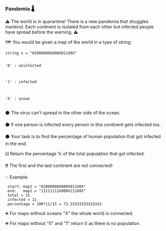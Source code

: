 ### Pandemia 🌡️ 

<div class="markdown prose max-w-none mb-8" id="description"><p>⚠️ The world is in quarantine! There is a new pandemia that struggles mankind. Each continent is isolated from each other but infected people have spread before the warning. ⚠️</p>
<p>🗺️ You would be given a map of the world in a type of string:</p>
<pre><code>string s = "01000000X000X011X0X"

'0' : uninfected

'1' : infected

'X' : ocean
</code></pre>
<p>⚫ The virus can't spread in the other side of the ocean.</p>
<p>⚫ If one person is infected every person in this continent gets infected too.</p>
<p>⚫ Your task is to find the percentage of human population that got infected in the end.</p>
<p>☑️ Return the percentage % of the total population that got infected.</p>
<p>❗❗ The first and the last continent are not connected!</p>
<p>💡 Example:</p>
<pre><code> start: map1 = "01000000X000X011X0X"
 end:   map1 = "11111111X000X111X0X"
 total = 15
 infected = 11
 percentage = 100*11/15 = 73.33333333333333
</code></pre>
<p>➕ For maps without oceans "X" the whole world is connected.</p>
<p>➕ For maps without "0" and "1" return 0 as there is no population.</p>
</div>